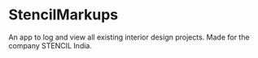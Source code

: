 # StencilMarkups
An app to log and view all existing interior design projects. Made for the company STENCIL India. 
